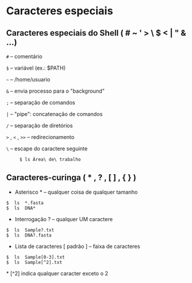 # Caracteres especiais

## Caracteres especiais do Shell ( # ~ ' > \ $ < | " & ...)

 ``#``  –  comentário 
 
 ``$``  –  variável  (ex.: $PATH)
 
 ``~``  –  /home/usuario 
 
 ``&``  –  envia processo para o "background"
 
 ``;``   –  separação de comandos
 
 ``|``   –  "pipe": concatenação de comandos
 
 ``/``   –  separação de diretórios
 
 ``>`` , ``<``  , ``>>``  – redirecionamento
 
 ``\``   –  escape do caractere seguinte
 
   ``     $ ls Área\ de\ trabalho``


## Caracteres-curinga ( * , ? , [ ] , { } )

- Asterisco  *  – qualquer coisa de qualquer tamanho
~~~
$  ls  *.fasta
$  ls  DNA*
~~~

- Interrogação  ?  – qualquer UM caractere
~~~
$  ls  Sample?.txt
$  ls  DNA?.fasta
~~~

- Lista de caracteres [ padrão ] – faixa de caracteres
~~~
$  ls  Sample[0-3].txt
$  ls  Sample[^2].txt
~~~
\* [^2] indica qualquer caracter exceto o 2


